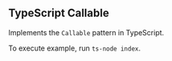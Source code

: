 ## TypeScript Callable

Implements the `Callable` pattern in TypeScript.

To execute example, run `ts-node index`.
